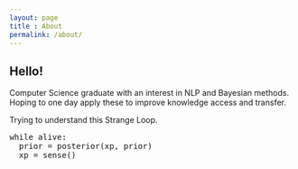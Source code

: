 ```yaml
---
layout: page
title : About
permalink: /about/
---
```


<h2>Hello!</h2>

Computer Science graduate with an interest in NLP and Bayesian methods. Hoping to one day apply these to improve knowledge access and transfer.  

Trying to understand this Strange Loop.  
<div class="example">
    <pre>
while alive:
  prior = posterior(xp, prior)
  xp = sense()
    </pre>
</div>
